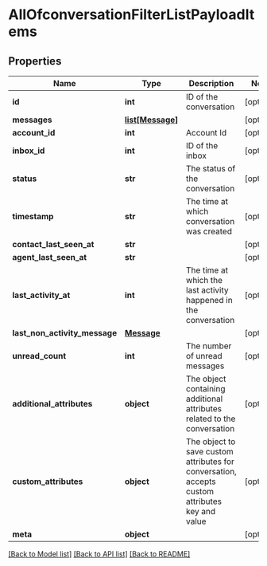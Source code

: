 # AllOfconversationFilterListPayloadItems

## Properties
Name | Type | Description | Notes
------------ | ------------- | ------------- | -------------
**id** | **int** | ID of the conversation | [optional] 
**messages** | [**list[Message]**](Message.md) |  | [optional] 
**account_id** | **int** | Account Id | [optional] 
**inbox_id** | **int** | ID of the inbox | [optional] 
**status** | **str** | The status of the conversation | [optional] 
**timestamp** | **str** | The time at which conversation was created | [optional] 
**contact_last_seen_at** | **str** |  | [optional] 
**agent_last_seen_at** | **str** |  | [optional] 
**last_activity_at** | **int** | The time at which the last activity happened in the conversation | [optional] 
**last_non_activity_message** | [**Message**](Message.md) |  | [optional] 
**unread_count** | **int** | The number of unread messages | [optional] 
**additional_attributes** | **object** | The object containing additional attributes related to the conversation | [optional] 
**custom_attributes** | **object** | The object to save custom attributes for conversation, accepts custom attributes key and value | [optional] 
**meta** | **object** |  | [optional] 

[[Back to Model list]](../README.md#documentation-for-models) [[Back to API list]](../README.md#documentation-for-api-endpoints) [[Back to README]](../README.md)


